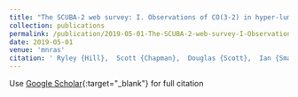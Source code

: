 ```yaml
---
title: "The SCUBA-2 web survey: I. Observations of CO(3-2) in hyper-luminous QSO field"
collection: publications
permalink: /publication/2019-05-01-The-SCUBA-2-web-survey-I-Observations-of-CO3-2-in-hyper-luminous-QSO-field
date: 2019-05-01
venue: 'mnras'
citation: ' Ryley {Hill},  Scott {Chapman},  Douglas {Scott},  Ian {Smail},  Charles {Steidel},  Melanie {Krips},  Arif {Babul},  Trystyn {Berg},  Frank {Bertoldi},  Yu {Gao},  Kevin {Lacaille},  Yuichi {Matsuda},  Colin {Ross},  Gwen {Rudie},  Ryan {Trainor}, &quot;The SCUBA-2 web survey: I. Observations of CO(3-2) in hyper-luminous QSO field.&quot; mnras, 2019.'
---
```

Use [Google Scholar](https://scholar.google.com/scholar?q=The+SCUBA+2+web+survey:+I.+Observations+of+CO(3+2)+in+hyper+luminous+QSO+field){:target="_blank"} for full citation